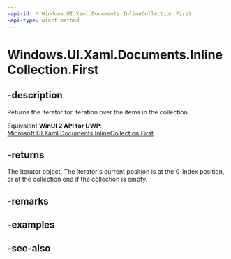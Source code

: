 ```yaml
---
-api-id: M:Windows.UI.Xaml.Documents.InlineCollection.First
-api-type: winrt method
---
```


<!-- Method syntax
public Windows.Foundation.Collections.IIterator<Windows.UI.Xaml.Documents.Inline> First()
-->

# Windows.UI.Xaml.Documents.InlineCollection.First

## -description
Returns the iterator for iteration over the items in the collection.

Equivalent **WinUI 2 API for UWP**: [Microsoft.UI.Xaml.Documents.InlineCollection.First](/windows/winui/api/microsoft.ui.xaml.documents.inlinecollection.first).

## -returns
The iterator object. The iterator's current position is at the 0-index position, or at the collection end if the collection is empty.

## -remarks

## -examples

## -see-also
